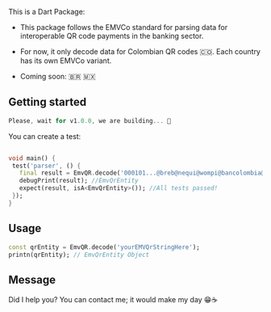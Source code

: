 This is a Dart Package:

* This package follows the EMVCo standard for parsing data for interoperable QR code payments in the banking sector.

* For now, it only decode data for Colombian QR codes 🇨🇴. Each country has its own EMVCo variant.

* Coming soon: 🇧🇷 🇲🇽
## Getting started
```dart
Please, wait for v1.0.0, we are building... 🔨
```
You can create a test:

```dart

void main() {
 test('parser', () {
   final result = EmvQR.decode('000101...@breb@nequi@wompi@bancolombia@llaves@daviplata@finandina@etc');
   debugPrint(result); //EmvQrEntity
   expect(result, isA<EmvQrEntity>()); //All tests passed!
 });
}

```

## Usage

```dart
const qrEntity = EmvQR.decode('yourEMVQrStringHere');
printn(qrEntity); // EmvQrEntity Object
```

## Message

Did I help you? You can contact me; it would make my day 😁☕️